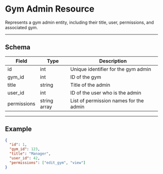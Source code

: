 # Gym Admin Resource

Represents a gym admin entity, including their title, user, permissions, and associated gym.


---

## Schema
| Field        | Type         | Description                                 |
|--------------|--------------|---------------------------------------------|
| id           | int          | Unique identifier for the gym admin          |
| gym_id       | int          | ID of the gym                               |
| title        | string       | Title of the admin                          |
| user_id      | int          | ID of the user who is the admin             |
| permissions  | string array | List of permission names for the admin      |

---

## Example
```json
{
  "id": 1,
  "gym_id": 123,
  "title": "Manager",
  "user_id": 42,
  "permissions": ["edit_gym", "view"]
}
```
